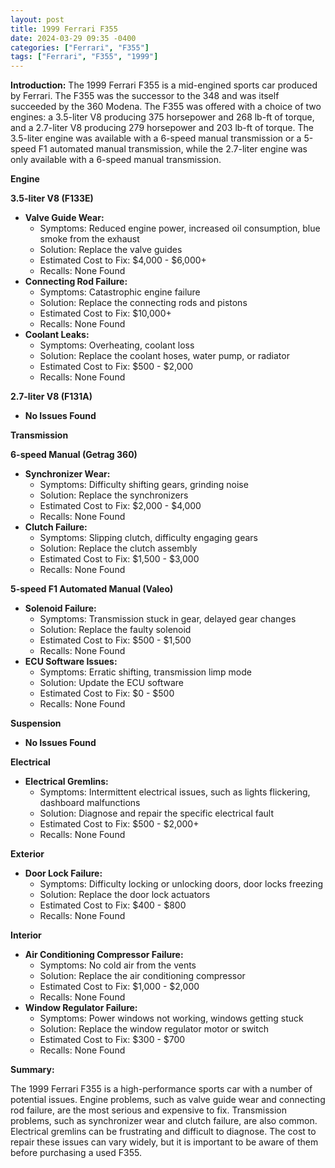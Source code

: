 ```yaml
---
layout: post
title: 1999 Ferrari F355
date: 2024-03-29 09:35 -0400
categories: ["Ferrari", "F355"]
tags: ["Ferrari", "F355", "1999"]
---
```

**Introduction:**
The 1999 Ferrari F355 is a mid-engined sports car produced by Ferrari. The F355 was the successor to the 348 and was itself succeeded by the 360 Modena. The F355 was offered with a choice of two engines: a 3.5-liter V8 producing 375 horsepower and 268 lb-ft of torque, and a 2.7-liter V8 producing 279 horsepower and 203 lb-ft of torque. The 3.5-liter engine was available with a 6-speed manual transmission or a 5-speed F1 automated manual transmission, while the 2.7-liter engine was only available with a 6-speed manual transmission.

**Engine**

**3.5-liter V8 (F133E)**

* **Valve Guide Wear:**
    * Symptoms: Reduced engine power, increased oil consumption, blue smoke from the exhaust
    * Solution: Replace the valve guides
    * Estimated Cost to Fix: $4,000 - $6,000+
    * Recalls: None Found
* **Connecting Rod Failure:**
    * Symptoms: Catastrophic engine failure
    * Solution: Replace the connecting rods and pistons
    * Estimated Cost to Fix: $10,000+
    * Recalls: None Found
* **Coolant Leaks:**
    * Symptoms: Overheating, coolant loss
    * Solution: Replace the coolant hoses, water pump, or radiator
    * Estimated Cost to Fix: $500 - $2,000
    * Recalls: None Found

**2.7-liter V8 (F131A)**

* **No Issues Found**

**Transmission**

**6-speed Manual (Getrag 360)**

* **Synchronizer Wear:**
    * Symptoms: Difficulty shifting gears, grinding noise
    * Solution: Replace the synchronizers
    * Estimated Cost to Fix: $2,000 - $4,000
    * Recalls: None Found
* **Clutch Failure:**
    * Symptoms: Slipping clutch, difficulty engaging gears
    * Solution: Replace the clutch assembly
    * Estimated Cost to Fix: $1,500 - $3,000
    * Recalls: None Found

**5-speed F1 Automated Manual (Valeo)**

* **Solenoid Failure:**
    * Symptoms: Transmission stuck in gear, delayed gear changes
    * Solution: Replace the faulty solenoid
    * Estimated Cost to Fix: $500 - $1,500
    * Recalls: None Found
* **ECU Software Issues:**
    * Symptoms: Erratic shifting, transmission limp mode
    * Solution: Update the ECU software
    * Estimated Cost to Fix: $0 - $500
    * Recalls: None Found

**Suspension**

* **No Issues Found**

**Electrical**

* **Electrical Gremlins:**
    * Symptoms: Intermittent electrical issues, such as lights flickering, dashboard malfunctions
    * Solution: Diagnose and repair the specific electrical fault
    * Estimated Cost to Fix: $500 - $2,000+
    * Recalls: None Found

**Exterior**

* **Door Lock Failure:**
    * Symptoms: Difficulty locking or unlocking doors, door locks freezing
    * Solution: Replace the door lock actuators
    * Estimated Cost to Fix: $400 - $800
    * Recalls: None Found

**Interior**

* **Air Conditioning Compressor Failure:**
    * Symptoms: No cold air from the vents
    * Solution: Replace the air conditioning compressor
    * Estimated Cost to Fix: $1,000 - $2,000
    * Recalls: None Found
* **Window Regulator Failure:**
    * Symptoms: Power windows not working, windows getting stuck
    * Solution: Replace the window regulator motor or switch
    * Estimated Cost to Fix: $300 - $700
    * Recalls: None Found

**Summary:**

The 1999 Ferrari F355 is a high-performance sports car with a number of potential issues. Engine problems, such as valve guide wear and connecting rod failure, are the most serious and expensive to fix. Transmission problems, such as synchronizer wear and clutch failure, are also common. Electrical gremlins can be frustrating and difficult to diagnose. The cost to repair these issues can vary widely, but it is important to be aware of them before purchasing a used F355.
